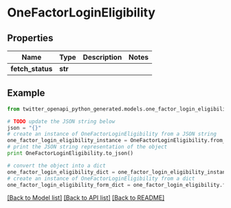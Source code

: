 # OneFactorLoginEligibility


## Properties

Name | Type | Description | Notes
------------ | ------------- | ------------- | -------------
**fetch_status** | **str** |  | 

## Example

```python
from twitter_openapi_python_generated.models.one_factor_login_eligibility import OneFactorLoginEligibility

# TODO update the JSON string below
json = "{}"
# create an instance of OneFactorLoginEligibility from a JSON string
one_factor_login_eligibility_instance = OneFactorLoginEligibility.from_json(json)
# print the JSON string representation of the object
print OneFactorLoginEligibility.to_json()

# convert the object into a dict
one_factor_login_eligibility_dict = one_factor_login_eligibility_instance.to_dict()
# create an instance of OneFactorLoginEligibility from a dict
one_factor_login_eligibility_form_dict = one_factor_login_eligibility.from_dict(one_factor_login_eligibility_dict)
```
[[Back to Model list]](../README.md#documentation-for-models) [[Back to API list]](../README.md#documentation-for-api-endpoints) [[Back to README]](../README.md)


